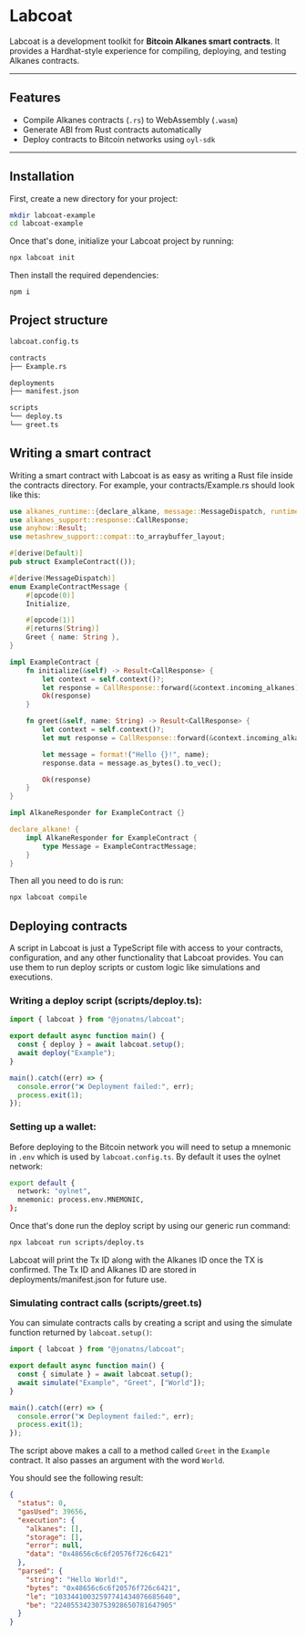 # Labcoat

Labcoat is a development toolkit for **Bitcoin Alkanes smart contracts**. It provides a Hardhat-style experience for compiling, deploying, and testing Alkanes contracts.

---

## Features

- Compile Alkanes contracts (`.rs`) to WebAssembly (`.wasm`)
- Generate ABI from Rust contracts automatically
- Deploy contracts to Bitcoin networks using `oyl-sdk`

---

## Installation

First, create a new directory for your project:

```bash
mkdir labcoat-example
cd labcoat-example
```

Once that's done, initialize your Labcoat project by running:

```bash
npx labcoat init
```

Then install the required dependencies:

```bash
npm i
```

## Project structure

```bash
labcoat.config.ts

contracts
├── Example.rs

deployments
├── manifest.json

scripts
└── deploy.ts
└── greet.ts
```

## Writing a smart contract

Writing a smart contract with Labcoat is as easy as writing a Rust file inside the contracts directory. For example, your contracts/Example.rs should look like this:

```rust
use alkanes_runtime::{declare_alkane, message::MessageDispatch, runtime::AlkaneResponder};
use alkanes_support::response::CallResponse;
use anyhow::Result;
use metashrew_support::compat::to_arraybuffer_layout;

#[derive(Default)]
pub struct ExampleContract(());

#[derive(MessageDispatch)]
enum ExampleContractMessage {
    #[opcode(0)]
    Initialize,

    #[opcode(1)]
    #[returns(String)]
    Greet { name: String },
}

impl ExampleContract {
    fn initialize(&self) -> Result<CallResponse> {
        let context = self.context()?;
        let response = CallResponse::forward(&context.incoming_alkanes);
        Ok(response)
    }

    fn greet(&self, name: String) -> Result<CallResponse> {
        let context = self.context()?;
        let mut response = CallResponse::forward(&context.incoming_alkanes);

        let message = format!("Hello {}!", name);
        response.data = message.as_bytes().to_vec();

        Ok(response)
    }
}

impl AlkaneResponder for ExampleContract {}

declare_alkane! {
    impl AlkaneResponder for ExampleContract {
        type Message = ExampleContractMessage;
    }
}
```

Then all you need to do is run:

```bash
npx labcoat compile
```

## Deploying contracts

A script in Labcoat is just a TypeScript file with access to your contracts, configuration, and any other functionality that Labcoat provides. You can use them to run deploy scripts or custom logic like simulations and executions.

### Writing a deploy script (scripts/deploy.ts):

```typescript
import { labcoat } from "@jonatns/labcoat";

export default async function main() {
  const { deploy } = await labcoat.setup();
  await deploy("Example");
}

main().catch((err) => {
  console.error("❌ Deployment failed:", err);
  process.exit(1);
});
```

### Setting up a wallet:

Before deploying to the Bitcoin network you will need to setup a mnemonic in `.env` which is used by `labcoat.config.ts`. By default it uses the oylnet network:

```bash
export default {
  network: "oylnet",
  mnemonic: process.env.MNEMONIC,
};

```

Once that's done run the deploy script by using our generic run command:

```bash
npx labcoat run scripts/deploy.ts
```

Labcoat will print the Tx ID along with the Alkanes ID once the TX is confirmed. The Tx ID and Alkanes ID are stored in deployments/manifest.json for future use.

### Simulating contract calls (scripts/greet.ts)

You can simulate contracts calls by creating a script and using the simulate function returned by `labcoat.setup()`:

```typescript
import { labcoat } from "@jonatns/labcoat";

export default async function main() {
  const { simulate } = await labcoat.setup();
  await simulate("Example", "Greet", ["World"]);
}

main().catch((err) => {
  console.error("❌ Deployment failed:", err);
  process.exit(1);
});
```

The script above makes a call to a method called `Greet` in the `Example` contract. It also passes an argument with the word `World`. 

You should see the following result:

```json
{
  "status": 0,
  "gasUsed": 39656,
  "execution": {
    "alkanes": [],
    "storage": [],
    "error": null,
    "data": "0x48656c6c6f20576f726c6421"
  },
  "parsed": {
    "string": "Hello World!",
    "bytes": "0x48656c6c6f20576f726c6421",
    "le": "10334410032597741434076685640",
    "be": "22405534230753928650781647905"
  }
}
```

